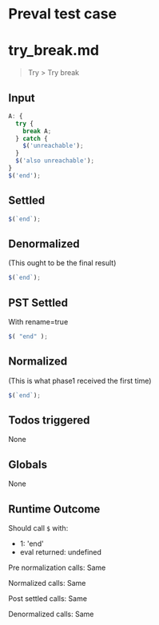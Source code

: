 # Preval test case

# try_break.md

> Try > Try break
>
>

## Input

`````js filename=intro
A: {
  try {
    break A;
  } catch {
    $('unreachable');
  }
  $('also unreachable');
}
$('end');
`````


## Settled


`````js filename=intro
$(`end`);
`````


## Denormalized
(This ought to be the final result)

`````js filename=intro
$(`end`);
`````


## PST Settled
With rename=true

`````js filename=intro
$( "end" );
`````


## Normalized
(This is what phase1 received the first time)

`````js filename=intro
$(`end`);
`````


## Todos triggered


None


## Globals


None


## Runtime Outcome


Should call `$` with:
 - 1: 'end'
 - eval returned: undefined

Pre normalization calls: Same

Normalized calls: Same

Post settled calls: Same

Denormalized calls: Same
